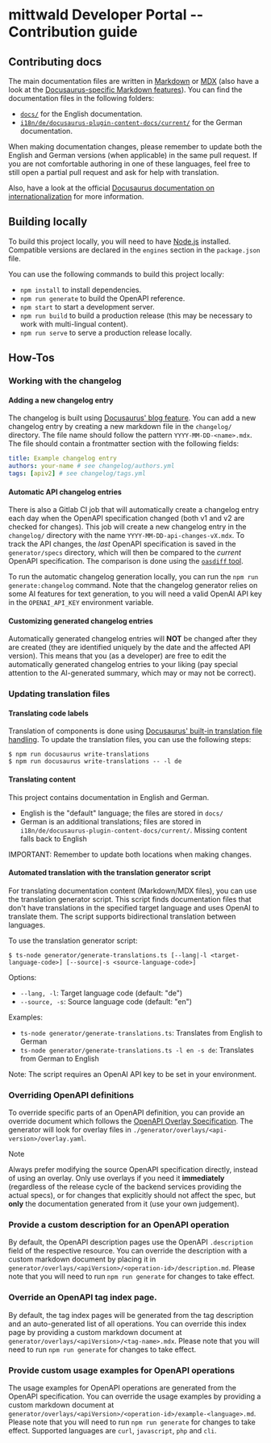 # mittwald Developer Portal -- Contribution guide

## Contributing docs

The main documentation files are written in [Markdown][md] or [MDX][mdx] (also have a look at the [Docusaurus-specific Markdown features][docu-md]). You can find the documentation files in the following folders:

- [`docs/`][docs-en] for the English documentation.
- [`i18n/de/docusaurus-plugin-content-docs/current/`][docs-de] for the German documentation.

When making documentation changes, please remember to update both the English and German versions (when applicable) in the same pull request. If you are not comfortable authoring in one of these languages, feel free to still open a partial pull request and ask for help with translation.

Also, have a look at the official [Docusaurus documentation on internationalization][docu-i18n] for more information.

## Building locally

To build this project locally, you will need to have [Node.js](https://nodejs.org/) installed. Compatible versions are declared in the `engines` section in the `package.json` file.

You can use the following commands to build this project locally:

- `npm install` to install dependencies.
- `npm run generate` to build the OpenAPI reference.
- `npm start` to start a development server.
- `npm run build` to build a production release (this may be necessary to work with multi-lingual content).
- `npm run serve` to serve a production release locally.

## How-Tos

### Working with the changelog

#### Adding a new changelog entry

The changelog is built using [Docusaurus' blog feature][docu-blog]. You can add a new changelog entry by creating a new markdown file in the `changelog/` directory. The file name should follow the pattern `YYYY-MM-DD-<name>.mdx`. The file should contain a frontmatter section with the following fields:

```yaml
title: Example changelog entry
authors: your-name # see changelog/authors.yml
tags: [apiv2] # see changelog/tags.yml
```

#### Automatic API changelog entries

There is also a Gitlab CI job that will automatically create a changelog entry each day when the OpenAPI specification changed (both v1 and v2 are checked for changes). This job will create a new changelog entry in the `changelog/` directory with the name `YYYY-MM-DD-api-changes-vX.mdx`. To track the API changes, the _last_ OpenAPI specification is saved in the `generator/specs` directory, which will then be compared to the _current_ OpenAPI specification. The comparison is done using the [`oasdiff` tool](https://www.oasdiff.com).

To run the automatic changelog generation locally, you can run the `npm run generate:changelog` command. Note that the changelog generator relies on some AI features for text generation, to you will need a valid OpenAI API key in the `OPENAI_API_KEY` environment variable.

#### Customizing generated changelog entries

Automatically generated changelog entries will **NOT** be changed after they are created (they are identified uniquely by the date and the affected API version). This means that you (as a developer) are free to edit the automatically generated changelog entries to your liking (pay special attention to the AI-generated summary, which may or may not be correct).

### Updating translation files

#### Translating code labels

Translation of components is done using [Docusaurus' built-in translation file handling][docu-i18n]. To update the translation files, you can use the following steps:

```
$ npm run docusaurus write-translations
$ npm run docusaurus write-translations -- -l de
```

#### Translating content

This project contains documentation in English and German.

- English is the "default" language; the files are stored in `docs/`
- German is an additional translations; files are stored in `i18n/de/docusaurus-plugin-content-docs/current/`. Missing content falls back to English

IMPORTANT: Remember to update both locations when making changes.

#### Automated translation with the translation generator script

For translating documentation content (Markdown/MDX files), you can use the translation generator script. This script finds documentation files that don't have translations in the specified target language and uses OpenAI to translate them. The script supports bidirectional translation between languages.

To use the translation generator script:

```
$ ts-node generator/generate-translations.ts [--lang|-l <target-language-code>] [--source|-s <source-language-code>]
```

Options:

- `--lang, -l`: Target language code (default: "de")
- `--source, -s`: Source language code (default: "en")

Examples:

- `ts-node generator/generate-translations.ts`: Translates from English to German
- `ts-node generator/generate-translations.ts -l en -s de`: Translates from German to English

Note: The script requires an OpenAI API key to be set in your environment.

### Overriding OpenAPI definitions

To override specific parts of an OpenAPI definition, you can provide an override document which follows the [OpenAPI Overlay Specification][overlay]. The generator will look for overlay files in `./generator/overlays/<api-version>/overlay.yaml`.

> [!NOTE]
> Always prefer modifying the source OpenAPI specification directly, instead of using an overlay. Only use overlays if you need it **immediately** (regardless of the release cycle of the backend services providing the actual specs), or for changes that explicitly should not affect the spec, but **only** the documentation generated from it (use your own judgement).

### Provide a custom description for an OpenAPI operation

By default, the OpenAPI description pages use the OpenAPI `.description` field of the respective resource. You can override the description with a custom markdown document by placing it in `generator/overlays/<apiVersion>/<operation-id>/description.md`. Please note that you will need to run `npm run generate` for changes to take effect.

### Override an OpenAPI tag index page.

By default, the tag index pages will be generated from the tag description and an auto-generated list of all operations. You can override this index page by providing a custom markdown document at `generator/overlays/<apiVersion>/<tag-name>.mdx`. Please note that you will need to run `npm run generate` for changes to take effect.

### Provide custom usage examples for OpenAPI operations

The usage examples for OpenAPI operations are generated from the OpenAPI specification. You can override the usage examples by providing a custom markdown document at `generator/overlays/<apiVersion>/<operation-id>/example-<language>.md`. Please note that you will need to run `npm run generate` for changes to take effect. Supported languages are `curl`, `javascript`, `php` and `cli`.

[md]: https://www.markdownguide.org
[mdx]: https://mdxjs.com
[docu-md]: https://docusaurus.io/docs/markdown-features
[docu-i18n]: https://docusaurus.io/docs/i18n/introduction
[docu-blog]: https://docusaurus.io/docs/blog
[docs-en]: https://github.com/mittwald/developer-portal/tree/master/docs
[docs-de]: https://github.com/mittwald/developer-portal/tree/master/i18n/de/docusaurus-plugin-content-docs/current
[overlay]: https://spec.openapis.org/overlay/latest.html
